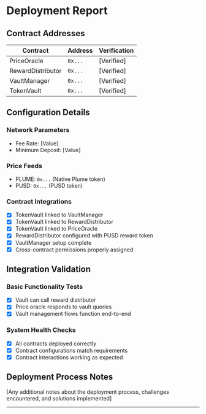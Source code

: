 # Deployment Report

## Contract Addresses

| Contract | Address | Verification |
|----------|---------|---------------------|
| PriceOracle | `0x...` | [Verified] |
| RewardDistributor | `0x...` | [Verified] |
| VaultManager | `0x...` | [Verified] |
| TokenVault | `0x...` | [Verified] |

## Configuration Details

### Network Parameters
- Fee Rate: [Value]
- Minimum Deposit: [Value]

### Price Feeds
- PLUME: `0x...` (Native Plume token)
- PUSD: `0x...` (PUSD token)

### Contract Integrations
- [x] TokenVault linked to VaultManager
- [x] TokenVault linked to RewardDistributor
- [x] TokenVault linked to PriceOracle
- [x] RewardDistributor configured with PUSD reward token
- [x] VaultManager setup complete
- [x] Cross-contract permissions properly assigned

## Integration Validation

### Basic Functionality Tests
- [x] Vault can call reward distributor
- [x] Price oracle responds to vault queries
- [x] Vault management flows function end-to-end

### System Health Checks
- [x] All contracts deployed correctly
- [x] Contract configurations match requirements
- [x] Contract interactions working as expected

## Deployment Process Notes

[Any additional notes about the deployment process, challenges encountered, and solutions implemented]

---